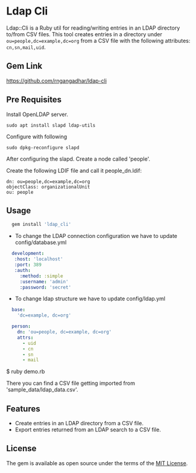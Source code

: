 # Ldap Cli

Ldap::Cli is a Ruby util for reading/writing entries in an LDAP directory to/from CSV files. This tool creates entries in a directory under `ou=people,dc=example,dc=org` from a CSV file with the following attributes: `cn,sn,mail,uid`.

## Gem Link
  https://github.com/rngangadhar/ldap-cli
  
## Pre Requisites

Install OpenLDAP server.

```
sudo apt install slapd ldap-utils
```

Configure with following

```
sudo dpkg-reconfigure slapd
```

After configuring the slapd. Create a node called 'people'.

Create the following LDIF file and call it people_dn.ldif:

```
dn: ou=people,dc=example,dc=org
objectClass: organizationalUnit
ou: people
```

## Usage

```ruby
  gem install 'ldap_cli'
```

- To change the LDAP connection configuration we have to update config/database.yml

 ```yml
   development:
    :host: 'localhost'
    :port: 389
    :auth:
      :method: :simple
      :username: 'admin'
      :password: 'secret'

 ```
- To change ldap structure we have to update config/ldap.yml

```yml
  base:
    'dc=example, dc=org'

  person:
    dn: 'ou=people, dc=example, dc=org'
    attrs:
      - uid
      - cn
      - sn
      - mail
``` 

$ ruby demo.rb
    

There you can find a CSV file getting imported from 'sample_data/ldap_data.csv'.

## Features
- Create entries in an LDAP directory from a CSV file.
- Export entries returned from an LDAP search to a CSV file.

## License

The gem is available as open source under the terms of the [MIT License](http://opensource.org/licenses/MIT).
